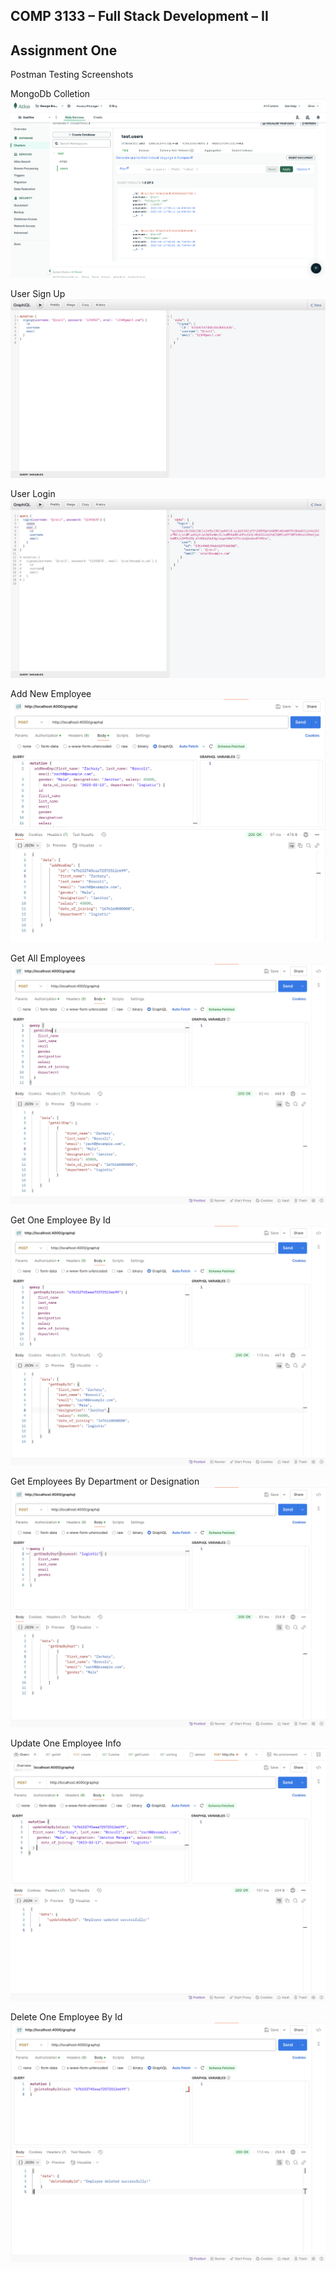 ## COMP 3133 – Full Stack Development – II
## Assignment One

Postman Testing Screenshots

MongoDb Colletion
![ALT TEXT](./img/mongodbColletion.png)

User Sign Up
![ALT TEXT](./img/signup.png)

User Login
![ALT TEXT](./img/login.png)

Add New Employee
![ALT TEXT](./img/addNewEmp.png)

Get All Employees
![ALT TEXT](./img/getAllEmp.png)

Get One Employee By Id
![ALT TEXT](./img/getEmpById.png)

Get Employees By Department or Designation
![ALT TEXT](./img/getEmpByDept.png)

Update One Employee Info 
![ALT TEXT](./img/updateEmpById.png)

Delete One Employee By Id
![ALT TEXT](./img/deleteEmpById.png)